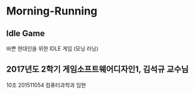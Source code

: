 ﻿# Morning-Running
## Idle Game
바쁜 현대인을 위한 IDLE 게임 (모닝 러닝)

## 2017년도 2학기   게임소프트웨어디자인1, 김석규 교수님
10조   201511054 컴퓨터과학과 임현
